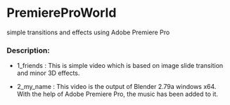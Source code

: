 # PremiereProWorld
simple transitions and effects using Adobe Premiere Pro


### Description:

+ 1_friends : This is simple video which is based on image slide transition and minor 3D effects.

+ 2_my_name : This video is the output of Blender 2.79a windows x64. With the  help of Adobe Premiere Pro, the music has been added to it.